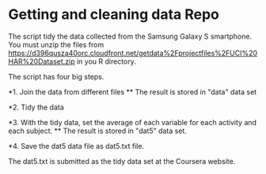 ﻿Getting and cleaning data Repo
=====

The script tidy the data collected from the Samsung Galaxy S smartphone.
You must unzip the files from https://d396qusza40orc.cloudfront.net/getdata%2Fprojectfiles%2FUCI%20HAR%20Dataset.zip in you R directory.

The script has four big steps.

*1. Join the data from different files
** The result is stored in "data" data set

*2. Tidy the data

*3. With the tidy data, set the average of each variable for each activity and each subject.
** The result is stored in "dat5" data set.

*4. Save the dat5 data file as dat5.txt file.

The dat5.txt is submitted as the tidy data set at the Coursera website.



